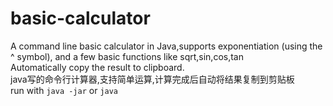 # basic-calculator  
A command line basic calculator in Java,supports exponentiation (using the ^ symbol), and a few basic functions like sqrt,sin,cos,tan  
Automatically copy the result to clipboard.  
java写的命令行计算器,支持简单运算,计算完成后自动将结果复制到剪贴板  
run with `java -jar` or `java `
